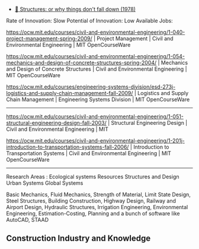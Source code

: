 - [📕 Structures: or why things don't fall down (1978)](http://www.goodreads.com/book/show/245344.Structures)

Rate of Innovation: Slow
Potential of Innovation: Low
Available Jobs:

https://ocw.mit.edu/courses/civil-and-environmental-engineering/1-040-project-management-spring-2009/ | Project Management | Civil and Environmental Engineering | MIT OpenCourseWare

https://ocw.mit.edu/courses/civil-and-environmental-engineering/1-054-mechanics-and-design-of-concrete-structures-spring-2004/ | Mechanics and Design of Concrete Structures | Civil and Environmental Engineering | MIT OpenCourseWare

https://ocw.mit.edu/courses/engineering-systems-division/esd-273j-logistics-and-supply-chain-management-fall-2009/ | Logistics and Supply Chain Management | Engineering Systems Division | MIT OpenCourseWare

---

https://ocw.mit.edu/courses/civil-and-environmental-engineering/1-051-structural-engineering-design-fall-2003/ | Structural Engineering Design | Civil and Environmental Engineering | MIT

https://ocw.mit.edu/courses/civil-and-environmental-engineering/1-201j-introduction-to-transportation-systems-fall-2006/ | Introduction to Transportation Systems | Civil and Environmental Engineering | MIT OpenCourseWare

---

Research Areas :
Ecological systems
Resources
Structures and Design
Urban Systems
Global Systems

Basic Mechanics, Fluid Mechanics, Strength of Material, Limit State Design, Steel Structures, Building Construction, Highway Design, Railway and Airport Design, Hydraulic Structures, Irrigation Engineering, Environmental Engineering, Estimation-Costing, Planning and a bunch of software like AutoCAD, STAAD

## Construction Industry and Knowledge
